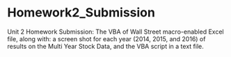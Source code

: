 # Homework2_Submission
Unit 2 Homework Submission: The VBA of Wall Street macro-enabled Excel file, along with:
a screen shot for each year (2014, 2015, and 2016) of results on the Multi Year Stock Data, 
and the VBA script in a text file.


